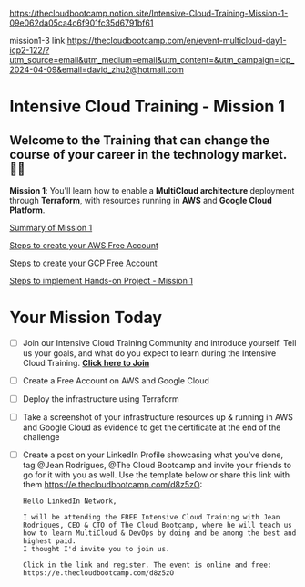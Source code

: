 https://thecloudbootcamp.notion.site/Intensive-Cloud-Training-Mission-1-09e062da05ca4c6f901fc35d6791bf61

mission1-3 link:https://thecloudbootcamp.com/en/event-multicloud-day1-icp2-122/?utm_source=email&utm_medium=email&utm_content=&utm_campaign=icp_2024-04-09&email=david_zhu2@hotmail.com


# Intensive Cloud Training - Mission 1

## Welcome to the Training that can change the course of your career in the technology market. 🎉🚀

**Mission 1**: You'll learn how to enable a **MultiCloud architecture** deployment through **Terraform**, with resources running in **AWS** and **Google ﻿Cloud Platform**.

[Summary of Mission 1](https://www.notion.so/Summary-of-Mission-1-12985b32d5324630b2415613bb2dd271?pvs=21)

[Steps to create your AWS Free Account](https://www.notion.so/Steps-to-create-your-AWS-Free-Account-6a98cd8cc2f6471cb9d30d4f7b4bd3be?pvs=21)

[Steps to create your GCP Free Account](https://www.notion.so/Steps-to-create-your-GCP-Free-Account-9798591a334e4e3885436ae2df678054?pvs=21)

[Steps to implement Hands-on Project - Mission 1](https://www.notion.so/Steps-to-implement-Hands-on-Project-Mission-1-45f94747e1124751a9b063637bf52823?pvs=21)

# Your Mission Today

- [ ]  Join our Intensive Cloud Training Community and introduce yourself. Tell us your goals, and what do you expect to learn during the Intensive Cloud Training. **[Click here to Join](https://community.thecloudbootcamp.com/join?invitation_token=a6f269b40a053bee267f9c9526b071559ece1b24-ee34f347-d2ba-4383-a5e2-5f9061b3a10e)**
- [ ]  Create a Free Account on AWS and Google Cloud
- [ ]  Deploy the infrastructure using Terraform
- [ ]  Take a screenshot of your infrastructure resources up & running in AWS and Google Cloud as evidence to get the certificate at the end of the challenge
- [ ]  Create a post on your LinkedIn Profile showcasing what you’ve done, tag @Jean Rodrigues, @The Cloud Bootcamp and invite your friends to go for it with you as well. Use the template below or share this link with them https://e.thecloudbootcamp.com/d8z5zO:
    
    ```
    Hello LinkedIn Network, 
    
    I will be attending the FREE Intensive Cloud Training with Jean Rodrigues, CEO & CTO of The Cloud Bootcamp, where he will teach us how to learn MultiCloud & DevOps by doing and be among the best and highest paid.
    I thought I'd invite you to join us. 
    
    Click in the link and register. The event is online and free:
    https://e.thecloudbootcamp.com/d8z5zO
    ```
